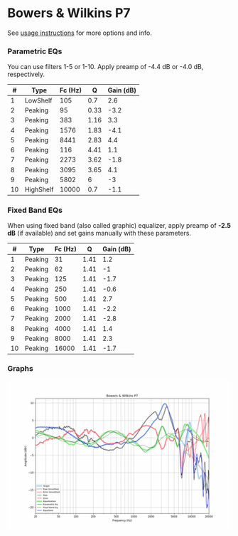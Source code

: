 # Bowers & Wilkins P7
See [usage instructions](https://github.com/jaakkopasanen/AutoEq#usage) for more options and info.

### Parametric EQs
You can use filters 1-5 or 1-10. Apply preamp of -4.4 dB or -4.0 dB, respectively.

|   # | Type      |   Fc (Hz) |    Q |   Gain (dB) |
|-----|-----------|-----------|------|-------------|
|   1 | LowShelf  |       105 | 0.7  |         2.6 |
|   2 | Peaking   |        95 | 0.33 |        -3.2 |
|   3 | Peaking   |       383 | 1.16 |         3.3 |
|   4 | Peaking   |      1576 | 1.83 |        -4.1 |
|   5 | Peaking   |      8441 | 2.83 |         4.4 |
|   6 | Peaking   |       116 | 4.41 |         1.1 |
|   7 | Peaking   |      2273 | 3.62 |        -1.8 |
|   8 | Peaking   |      3095 | 3.65 |         4.1 |
|   9 | Peaking   |      5802 | 6    |        -3   |
|  10 | HighShelf |     10000 | 0.7  |        -1.1 |

### Fixed Band EQs
When using fixed band (also called graphic) equalizer, apply preamp of **-2.5 dB** (if available) and set gains manually with these parameters.

|   # | Type    |   Fc (Hz) |    Q |   Gain (dB) |
|-----|---------|-----------|------|-------------|
|   1 | Peaking |        31 | 1.41 |         1.2 |
|   2 | Peaking |        62 | 1.41 |        -1   |
|   3 | Peaking |       125 | 1.41 |        -1.7 |
|   4 | Peaking |       250 | 1.41 |        -0.6 |
|   5 | Peaking |       500 | 1.41 |         2.7 |
|   6 | Peaking |      1000 | 1.41 |        -2.2 |
|   7 | Peaking |      2000 | 1.41 |        -2.8 |
|   8 | Peaking |      4000 | 1.41 |         1.4 |
|   9 | Peaking |      8000 | 1.41 |         2.3 |
|  10 | Peaking |     16000 | 1.41 |        -1.7 |

### Graphs
![](./Bowers%20&%20Wilkins%20P7.png)
